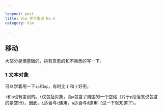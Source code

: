 ```yaml
---

lanyout: post
title: Vim 学习笔记 No.4
category: Vim

---
```

## 移动
大部分是很基础的，挑有意思的和不熟悉的写一下。

### 1 文本对象
可以学着用一下`ip`和`ap`，有时比 { 和 } 好用。

`i`和`a`也有差别的。`i`仅包括对象，而`a`包含了周围的一个空格（对于`p`段落来说包含的是空行）。因此，`i`适合与`c`连用，`a`适合与`d`连用（试一下就知道了）。
<!--description-->

<!--53-->
